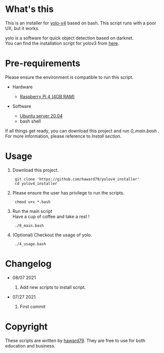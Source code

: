# What's this
This is an installer for [yolo-v4](https://github.com/AlexeyAB/darknet) based on bash.
This script runs with a poor UX, but it works.

yolo is a software for quick object detection based on darknet.  
You can find the installation script for yolov3 from [here](https://github.com/haward79/yolov3_installer).

# Pre-requirements
Please ensure the environment is compatible to run this script.

- Hardware
  - [Raspberry Pi 4 (4GB RAM)](https://www.raspberrypi.org/products/raspberry-pi-4-model-b/)

- Software
  - [Ubuntu server 20.04](https://old-releases.ubuntu.com/releases/focal/ubuntu-20.04.1-preinstalled-server-arm64+raspi.img.xz)
  - bash shell

If all things get ready, you can download this project and run *0_main.bash* .
For more information, please reference to *Install section*.

# Usage
1. Download this project.

        git clone 'https://github.com/haward79/yolov4_installer'
        cd yolov4_installer

2. Please ensure the user has privilege to run the scripts.

        chmod u+x *.bash

3. Run the main script  
   Have a cup of coffee and take a rest !

        ./0_main.bash

4. (Optional) Checkout the usage of yolo.

        ./4_usage.bash

# Changelog
- 08/07 2021
    1. Add new scripts to install script.

- 07/27 2021
    1. First commit

# Copyright
These scripts are written by [haward79](https://www.haward79.tw/).
They are free to use for both education and business.

